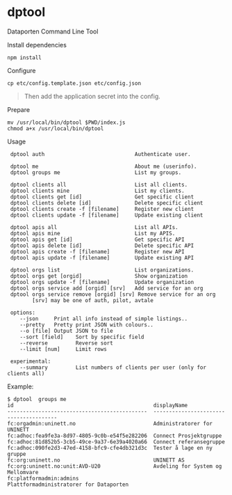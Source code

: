 # dptool

Dataporten Command Line Tool


Install dependencies

	npm install

Configure

	cp etc/config.template.json etc/config.json

> Then add the application secret into the config.


Prepare

	mv /usr/local/bin/dptool $PWD/index.js
	chmod a+x /usr/local/bin/dptool

Usage 

	 dptool auth                             Authenticate user.

	 dptool me                               About me (userinfo).
	 dptool groups me                        List my groups.

	 dptool clients all                      List all clients.
	 dptool clients mine                     List my clients.
	 dptool clients get [id]                 Get specific client
	 dptool clients delete [id]              Delete specific client
	 dptool clients create -f [filename]     Register new client
	 dptool clients update -f [filename]     Update existing client

	 dptool apis all                         List all APIs.
	 dptool apis mine                        List my APIS.
	 dptool apis get [id]                    Get specific API
	 dptool apis delete [id]                 Delete specific API
	 dptool apis create -f [filename]        Register new API
	 dptool apis update -f [filename]        Update existing API

	 dptool orgs list                        List organizations.
	 dptool orgs get [orgid]                 Show organization
	 dptool orgs update -f [filename]        Update organization
	 dptool orgs service add [orgid] [srv]   Add service for an org
	 dptool orgs service remove [orgid] [srv] Remove service for an org
	        [srv] may be one of auth, pilot, avtale 

	 options: 
	    --json     Print all info instead of simple listings..
	    --pretty   Pretty print JSON with colours..
	    --o [file] Output JSON to file
	    --sort [field]    Sort by specific field
	    --reverse         Reverse sort
	    --limit [num]     Limit rows

	 experimental: 
	    --summary         List numbers of clients per user (only for clients all)

Example:

	$ dptool  groups me
	id                                             displayName                            
	---------------------------------------------  ---------------------------------------
	fc:orgadmin:uninett.no                         Administratorer for UNINETT            
	fc:adhoc:fea9fe3a-8d97-4805-9c0b-e54f5e282206  Connect Prosjektgruppe                 
	fc:adhoc:81d852b5-3cb5-49ce-9a37-6e39a4020a66  Connect referansegruppe                
	fc:adhoc:090fe2d3-47ed-4158-bfc9-cfe4db321d3c  Tester å lage en ny gruppe             
	fc:org:uninett.no                              UNINETT AS                             
	fc:org:uninett.no:unit:AVD-U20                 Avdeling for System og Mellomvare      
	fc:platformadmin:admins                        Plattformadministratorer for Dataporten


